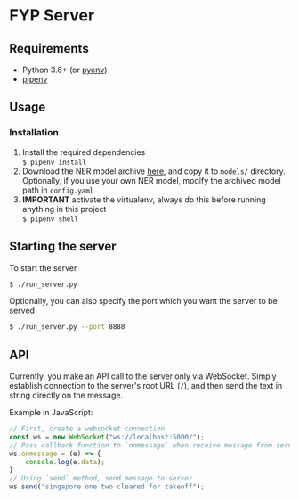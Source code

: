 # FYP Server

## Requirements
- Python 3.6+ (or [pyenv](https://github.com/pyenv/pyenv))
- [pipenv](https://pipenv.readthedocs.io/en/latest/)

## Usage
### Installation
1. Install the required dependencies  
`$ pipenv install`
2. Download the NER model archive [here](https://drive.google.com/file/d/10BxgEVqNtSkPYXHSZjEFioVX-qOaN3QS/view?usp=sharing), and copy it to `models/` directory. Optionally, if you use your own NER model, modify the archived model path in `config.yaml`
3. **IMPORTANT** activate the virtualenv, always do this before running anything in this project  
`$ pipenv shell`

## Starting the server
To start the server
```bash
$ ./run_server.py
```
Optionally, you can also specify the port which you want the server to be served
```bash
$ ./run_server.py --port 8888
```

## API
Currently, you make an API call to the server only via WebSocket. Simply establish connection to the server's root URL (`/`), and then send the text in string directly on the message.

Example in JavaScript:
```js
// First, create a websocket connection
const ws = new WebSocket("ws://localhost:5000/");
// Pass callback function to `onmessage` when receive message from server
ws.onmessage = (e) => {
    console.log(e.data);
}
// Using `send` method, send message to server
ws.send("singapore one two cleared for takeoff");
```
